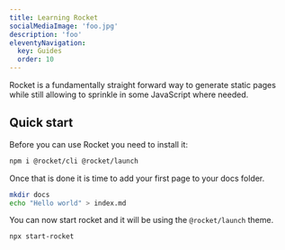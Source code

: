 ```yaml
---
title: Learning Rocket
socialMediaImage: 'foo.jpg'
description: 'foo'
eleventyNavigation:
  key: Guides
  order: 10
---
```


Rocket is a fundamentally straight forward way to generate static pages while still allowing to sprinkle in some JavaScript where needed.

## Quick start

Before you can use Rocket you need to install it:

```bash
npm i @rocket/cli @rocket/launch
```

Once that is done it is time to add your first page to your docs folder.

```bash
mkdir docs
echo "Hello world" > index.md
```

You can now start rocket and it will be using the `@rocket/launch` theme.

```bash
npx start-rocket
```

